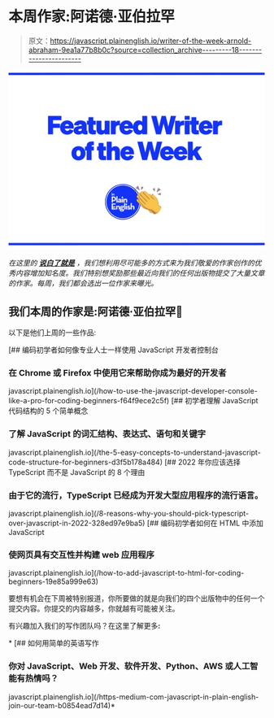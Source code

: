 # 本周作家:阿诺德·亚伯拉罕

> 原文：<https://javascript.plainenglish.io/writer-of-the-week-arnold-abraham-9ea1a77b8b0c?source=collection_archive---------18----------------------->

![](img/424e9f774c4772306ed63071aba29679.png)

*在这里的* [***说白了就是***](https://plainenglish.io) *，我们想利用尽可能多的方式来为我们敬爱的作家创作的优秀内容增加知名度。我们特别想奖励那些最近向我们的任何出版物提交了大量文章的作家。每周，我们都会选出一位作家来曝光。*

## 我们本周的作家是:阿诺德·亚伯拉罕🎉

以下是他们上周的一些作品:

[](/how-to-use-the-javascript-developer-console-like-a-pro-for-coding-beginners-f64f9ece2c5f) [## 编码初学者如何像专业人士一样使用 JavaScript 开发者控制台

### 在 Chrome 或 Firefox 中使用它来帮助你成为最好的开发者

javascript.plainenglish.io](/how-to-use-the-javascript-developer-console-like-a-pro-for-coding-beginners-f64f9ece2c5f) [](/the-5-easy-concepts-to-understand-javascript-code-structure-for-beginners-d3f5b178a484) [## 初学者理解 JavaScript 代码结构的 5 个简单概念

### 了解 JavaScript 的词汇结构、表达式、语句和关键字

javascript.plainenglish.io](/the-5-easy-concepts-to-understand-javascript-code-structure-for-beginners-d3f5b178a484) [](/8-reasons-why-you-should-pick-typescript-over-javascript-in-2022-328ed97e9ba5) [## 2022 年你应该选择 TypeScript 而不是 JavaScript 的 8 个理由

### 由于它的流行，TypeScript 已经成为开发大型应用程序的流行语言。

javascript.plainenglish.io](/8-reasons-why-you-should-pick-typescript-over-javascript-in-2022-328ed97e9ba5) [](/how-to-add-javascript-to-html-for-coding-beginners-19e85a999e63) [## 编码初学者如何在 HTML 中添加 JavaScript

### 使网页具有交互性并构建 web 应用程序

javascript.plainenglish.io](/how-to-add-javascript-to-html-for-coding-beginners-19e85a999e63) 

要想有机会在下周被特别报道，你所要做的就是向我们的四个出版物中的任何一个提交内容。你提交的内容越多，你就越有可能被关注。

有兴趣加入我们的写作团队吗？在这里了解更多[](/https-medium-com-javascript-in-plain-english-join-our-team-b0854ead7d14)**:**

*[](/https-medium-com-javascript-in-plain-english-join-our-team-b0854ead7d14) [## 如何用简单的英语写作

### 你对 JavaScript、Web 开发、软件开发、Python、AWS 或人工智能有热情吗？

javascript.plainenglish.io](/https-medium-com-javascript-in-plain-english-join-our-team-b0854ead7d14)*